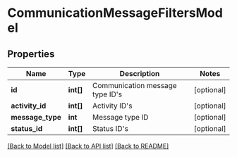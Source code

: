 # CommunicationMessageFiltersModel

## Properties
Name | Type | Description | Notes
------------ | ------------- | ------------- | -------------
**id** | **int[]** | Communication message type ID&#39;s | [optional] 
**activity_id** | **int[]** | Activity ID&#39;s | [optional] 
**message_type** | **int** | Message type ID | [optional] 
**status_id** | **int[]** | Status ID&#39;s | [optional] 

[[Back to Model list]](../README.md#documentation-for-models) [[Back to API list]](../README.md#documentation-for-api-endpoints) [[Back to README]](../README.md)


